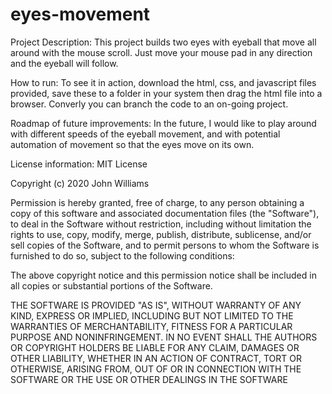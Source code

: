 # eyes-movement
Project Description: This project builds two eyes with eyeball that move all around with the mouse scroll. Just move your mouse pad in any direction and the eyeball will follow. 

How to run: To see it in action, download the html, css, and javascript files provided, save these to a folder in your system then drag the html file into a browser. Converly you can branch the code to an on-going project.

Roadmap of future improvements: In the future, I would like to play around with different speeds of the eyeball movement, and with potential automation of movement so that the eyes move on its own. 

License information:
MIT License

Copyright (c) 2020 John Williams

Permission is hereby granted, free of charge, to any person obtaining a copy of this software and associated documentation files (the "Software"), to deal in the Software without restriction, including without limitation the rights to use, copy, modify, merge, publish, distribute, sublicense, and/or sell copies of the Software, and to permit persons to whom the Software is furnished to do so, subject to the following conditions:

The above copyright notice and this permission notice shall be included in all copies or substantial portions of the Software.

THE SOFTWARE IS PROVIDED "AS IS", WITHOUT WARRANTY OF ANY KIND, EXPRESS OR IMPLIED, INCLUDING BUT NOT LIMITED TO THE WARRANTIES OF MERCHANTABILITY, FITNESS FOR A PARTICULAR PURPOSE AND NONINFRINGEMENT. IN NO EVENT SHALL THE AUTHORS OR COPYRIGHT HOLDERS BE LIABLE FOR ANY CLAIM, DAMAGES OR OTHER LIABILITY, WHETHER IN AN ACTION OF CONTRACT, TORT OR OTHERWISE, ARISING FROM, OUT OF OR IN CONNECTION WITH THE SOFTWARE OR THE USE OR OTHER DEALINGS IN THE SOFTWARE
